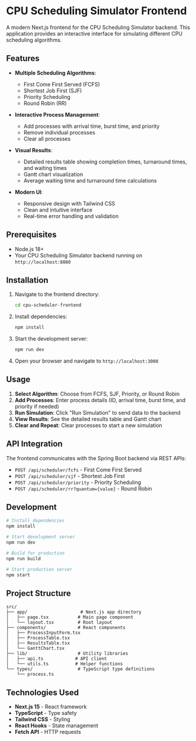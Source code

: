 # CPU Scheduling Simulator Frontend

A modern Next.js frontend for the CPU Scheduling Simulator backend. This application provides an interactive interface for simulating different CPU scheduling algorithms.

## Features

- **Multiple Scheduling Algorithms**:

  - First Come First Served (FCFS)
  - Shortest Job First (SJF)
  - Priority Scheduling
  - Round Robin (RR)

- **Interactive Process Management**:

  - Add processes with arrival time, burst time, and priority
  - Remove individual processes
  - Clear all processes

- **Visual Results**:

  - Detailed results table showing completion times, turnaround times, and waiting times
  - Gantt chart visualization
  - Average waiting time and turnaround time calculations

- **Modern UI**:
  - Responsive design with Tailwind CSS
  - Clean and intuitive interface
  - Real-time error handling and validation

## Prerequisites

- Node.js 18+
- Your CPU Scheduling Simulator backend running on `http://localhost:8080`

## Installation

1. Navigate to the frontend directory:

   ```bash
   cd cpu-scheduler-frontend
   ```

2. Install dependencies:

   ```bash
   npm install
   ```

3. Start the development server:

   ```bash
   npm run dev
   ```

4. Open your browser and navigate to `http://localhost:3000`

## Usage

1. **Select Algorithm**: Choose from FCFS, SJF, Priority, or Round Robin
2. **Add Processes**: Enter process details (ID, arrival time, burst time, and priority if needed)
3. **Run Simulation**: Click "Run Simulation" to send data to the backend
4. **View Results**: See the detailed results table and Gantt chart
5. **Clear and Repeat**: Clear processes to start a new simulation

## API Integration

The frontend communicates with the Spring Boot backend via REST APIs:

- `POST /api/scheduler/fcfs` - First Come First Served
- `POST /api/scheduler/sjf` - Shortest Job First
- `POST /api/scheduler/priority` - Priority Scheduling
- `POST /api/scheduler/rr?quantum={value}` - Round Robin

## Development

```bash
# Install dependencies
npm install

# Start development server
npm run dev

# Build for production
npm run build

# Start production server
npm start
```

## Project Structure

```
src/
├── app/                    # Next.js app directory
│   ├── page.tsx           # Main page component
│   └── layout.tsx         # Root layout
├── components/            # React components
│   ├── ProcessInputForm.tsx
│   ├── ProcessTable.tsx
│   ├── ResultsTable.tsx
│   └── GanttChart.tsx
├── lib/                   # Utility libraries
│   ├── api.ts            # API client
│   └── utils.ts          # Helper functions
└── types/                 # TypeScript type definitions
    └── process.ts
```

## Technologies Used

- **Next.js 15** - React framework
- **TypeScript** - Type safety
- **Tailwind CSS** - Styling
- **React Hooks** - State management
- **Fetch API** - HTTP requests
